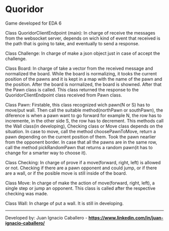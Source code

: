 # Quoridor
Game developed for EDA 6

Class QuoridorClientEndpoint (main):
  In charge of receive the messages from the websocket server, depends on wich kind of event that received is the path that is going to take, and eventually to send a response.
  
Class Challenge:
  In charge of make a json object just in case of accept the challenge.
  
Class Board:
  In charge of take a vector from the received message and normalized the board. While the board is normalizing, it tooks the current position of the pawns and it is kept in a map with the name of the pawn and the position.
  After the board is normalized, the board is showned. After that the Pawn class is called.
  This class returned the response to the QuoridorClientEndpoint class received from Pawn class.

Class Pawn:
  Firstable, this class recognized wich pawn(N or S) has to move/put wall. Then call the suitable method(northPawn or southPawn), the diference is when a pawn want to go forward for example N, the row has to incremente, in the other side S, the row has to decrement. This methods call the Wall class(in developing), Checking class or Move class depends on the situation.
  In case to move, call the method choosePawnToMove, return a pawn depending on the current position of them. Took the pawn nearlier from the opponent border. In case that all the pawns are in the same row, call the method pickRandomPawn that returns a random pawn(it has to change for a smarter way to choose it).
  
Class Checking:
  In charge of prove if a move(forward, right, left) is allowed or not. Checking if there are a pawn opponent and could jump, or if there are a wall, or if the posible move is still inside of the board.
  
Class Move:
  In charge of make the action of move(forward, right, left), a single step or jump an opponent. This class is called after the respective checking was made.
  
Class Wall:
  In charge of put a wall. It is still in developing.
  
  
  ***
  Developed by:
    Juan Ignacio Caballero - <strong>https://www.linkedin.com/in/juan-ignacio-caballero/</strong>
